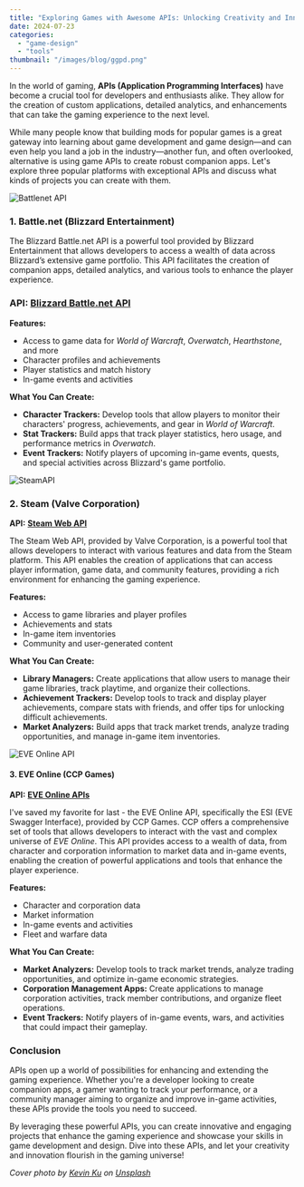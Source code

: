 ```yaml
---
title: "Exploring Games with Awesome APIs: Unlocking Creativity and Innovation"
date: 2024-07-23
categories: 
  - "game-design"
  - "tools"
thumbnail: "/images/blog/ggpd.png"
---
```


In the world of gaming, **APIs (Application Programming Interfaces)** have become a crucial tool for developers and enthusiasts alike. They allow for the creation of custom applications, detailed analytics, and enhancements that can take the gaming experience to the next level.

While many people know that building mods for popular games is a great gateway into learning about game development and game design—and can even help you land a job in the industry—another fun, and often overlooked, alternative is using game APIs to create robust companion apps. Let's explore three popular platforms with exceptional APIs and discuss what kinds of projects you can create with them.

![Battlenet API](images/Screenshot-2024-07-23-173016.png)

### 1\. Battle.net (Blizzard Entertainment)

The Blizzard Battle.net API is a powerful tool provided by Blizzard Entertainment that allows developers to access a wealth of data across Blizzard’s extensive game portfolio. This API facilitates the creation of companion apps, detailed analytics, and various tools to enhance the player experience.

### **API:** **[Blizzard Battle.net API](https://develop.battle.net)**

**Features:**

- Access to game data for _World of Warcraft_, _Overwatch_, _Hearthstone_, and more
- Character profiles and achievements
- Player statistics and match history
- In-game events and activities

**What You Can Create:**

- **Character Trackers:** Develop tools that allow players to monitor their characters' progress, achievements, and gear in _World of Warcraft_.
- **Stat Trackers:** Build apps that track player statistics, hero usage, and performance metrics in _Overwatch_.
- **Event Trackers:** Notify players of upcoming in-game events, quests, and special activities across Blizzard's game portfolio.

![SteamAPI](images/image_2024-07-24_115030958.png)

### 2\. Steam (Valve Corporation)

**API:** [**Steam Web API**](https://steamcommunity.com/dev)

The Steam Web API, provided by Valve Corporation, is a powerful tool that allows developers to interact with various features and data from the Steam platform. This API enables the creation of applications that can access player information, game data, and community features, providing a rich environment for enhancing the gaming experience.

**Features:**

- Access to game libraries and player profiles
- Achievements and stats
- In-game item inventories
- Community and user-generated content

**What You Can Create:**

- **Library Managers:** Create applications that allow users to manage their game libraries, track playtime, and organize their collections.
- **Achievement Trackers:** Develop tools to track and display player achievements, compare stats with friends, and offer tips for unlocking difficult achievements.
- **Market Analyzers:** Build apps that track market trends, analyze trading opportunities, and manage in-game item inventories.

![EVE Online API](images/Screenshot-2024-07-23-173043.png)

#### 3\. EVE Online (CCP Games)

**API:** [**EVE Online APIs**](https://developers.eveonline.com)

I've saved my favorite for last - the EVE Online API, specifically the ESI (EVE Swagger Interface), provided by CCP Games. CCP offers a comprehensive set of tools that allows developers to interact with the vast and complex universe of _EVE Online_. This API provides access to a wealth of data, from character and corporation information to market data and in-game events, enabling the creation of powerful applications and tools that enhance the player experience.

**Features:**

- Character and corporation data
- Market information
- In-game events and activities
- Fleet and warfare data

**What You Can Create:**

- **Market Analyzers:** Develop tools to track market trends, analyze trading opportunities, and optimize in-game economic strategies.
- **Corporation Management Apps:** Create applications to manage corporation activities, track member contributions, and organize fleet operations.
- **Event Trackers:** Notify players of in-game events, wars, and activities that could impact their gameplay.

### Conclusion

APIs open up a world of possibilities for enhancing and extending the gaming experience. Whether you're a developer looking to create companion apps, a gamer wanting to track your performance, or a community manager aiming to organize and improve in-game activities, these APIs provide the tools you need to succeed.

By leveraging these powerful APIs, you can create innovative and engaging projects that enhance the gaming experience and showcase your skills in game development and design. Dive into these APIs, and let your creativity and innovation flourish in the gaming universe!

_Cover photo by [Kevin Ku](https://unsplash.com/@ikukevk?utm_content=creditCopyText&utm_medium=referral&utm_source=unsplash) on [Unsplash](https://unsplash.com/photos/closeup-photo-of-eyeglasses-w7ZyuGYNpRQ?utm_content=creditCopyText&utm_medium=referral&utm_source=unsplash)_

